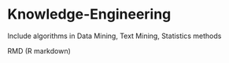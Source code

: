 # Knowledge-Engineering

Include algorithms in Data Mining, Text Mining, Statistics methods

RMD (R markdown)
